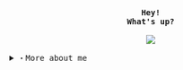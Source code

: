 <!-- Profile -->
<!-- Credits to: https://github.com/rxyhn -->

<p align="center">
     <samp><br>
          <b>
               Hey!
     <br>
               What's up?
          </b>
     <br>
     <br>
          <image src="https://readme-typing-svg.herokuapp.com/?font=Iosevka&size=16&color=87FFFB&center=true&width=410&height=45&lines=Blixer,+a+hobbyist+programmer.">
     </samp><br>
</p>

<details align="left"> 
<summary><samp>・More about me</samp></summary>
     <samp><br>
          <b>
               I'm Blixer, a coding and Linux enthusiast.
     <br>
     <br>
               - I'm from Venezuela.
     <br>
               - I love to code, and I always want to learn more!
          </b>
     <br>

<p align="center">
     <samp>
          <details>
               <summary>・Social</summary>
               <br/>
                    <a href="https://discord.com/users/605923346051497987" target="_blank"><img alt="Discord" src="https://img.shields.io/badge/Discord-%237289DA.svg?style=for-the-badge&color=5865F2&logo=discord&logoColor=white"></a></a>
                    <a href="https://reddit.com/u/BlixerDev" target="_blank"><img alt="Reddit" src="https://img.shields.io/badge/Reddit-%237289DA.svg?style=for-the-badge&color=FF4500&logo=reddit&logoColor=white"></a></a>
               <br/>
          </details>
     </samp>
</p>
             
